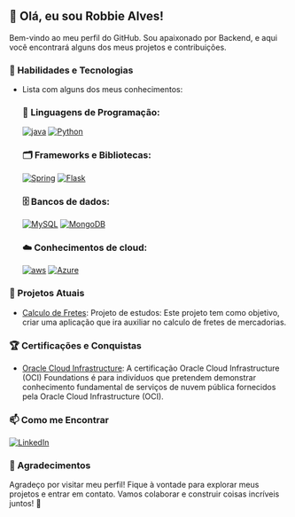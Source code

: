 ## 👋 Olá, eu sou Robbie Alves!

Bem-vindo ao meu perfil do GitHub. Sou apaixonado por Backend, e aqui você encontrará alguns dos meus projetos e contribuições.

### 🔧 Habilidades e Tecnologias
- Lista com alguns dos meus conhecimentos:

    ### 💾 Linguagens de Programação:
    [![java](https://img.shields.io/badge/Java-ED8B00?style=for-the-badge&logo=openjdk&logoColor=red&labelColor=D3D3D3&color=black)](https://www.java.com/pt-BR/)
    [![Python](https://img.shields.io/badge/python-3670A0?style=for-the-badge&logo=python&logoColor=ffdd54)](https://www.python.org/)

    ### 🗂️ Frameworks e Bibliotecas: 
    [![Spring](https://img.shields.io/badge/spring-%236DB33F.svg?style=for-the-badge&logo=spring&logoColor=white)](https://spring.io/projects/spring-boot)
    [![Flask](https://img.shields.io/badge/flask-%23000.svg?style=for-the-badge&logo=flask&logoColor=white)](https://flask.palletsprojects.com/en/3.0.x/)

    ### 🗄️ Bancos de dados:
    [![MySQL](https://img.shields.io/badge/MySQL-00000F?style=for-the-badge&logo=mysql&logoColor=white)](https://www.mysql.com/)
    [![MongoDB](https://img.shields.io/badge/MongoDB-%234ea94b.svg?style=for-the-badge&logo=mongodb&logoColor=white)](https://www.mongodb.com/pt-br)
    
    ### ☁️ Conhecimentos de cloud:
    [![aws](https://img.shields.io/badge/AWS-000?style=for-the-badge&logo=amazon-aws&logoColor=yellow&color=003153)](https://aws.amazon.com/pt/?nc2=h_lg)
    [![Azure](https://img.shields.io/badge/Azure-blue?style=for-the-badge&logo=microsoft%20azure&logoColor=blue&labelColor=FFFFFF&link=https%3A%2F%2Fimages.app.goo.gl%2FK7PN1jYJd57x4q7A8)](https://azure.microsoft.com/pt-br/)

### 🌱 Projetos Atuais

- [Calculo de Fretes](https://github.com/RobinMagnus/calculoDeFrete/tree/main): Projeto de estudos: Este projeto tem como objetivo, criar uma aplicação que ira auxiliar no calculo de fretes de mercadorias.
  
### 🏆 Certificações e Conquistas
- [Oracle Cloud Infrastructure](https://www.oracle.com/cloud/): A certificação Oracle Cloud Infrastructure (OCI) Foundations é para indivíduos que pretendem demonstrar conhecimento fundamental de serviços de nuvem pública fornecidos pela Oracle Cloud Infrastructure (OCI).

### 📫 Como me Encontrar

[![LinkedIn](https://img.shields.io/badge/-LinkedIn-%230077B5?style=for-the-badge&logo=linkedin&logoColor=white)](https://www.linkedin.com/in/roberta-alves-de-oliveira-%F0%9F%8F%B3%EF%B8%8F%E2%80%8D%F0%9F%8C%88-178398234/)


### 🎉 Agradecimentos

Agradeço por visitar meu perfil! Fique à vontade para explorar meus projetos e entrar em contato. Vamos colaborar e construir coisas incríveis juntos! 🚀



